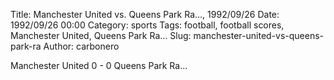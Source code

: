 Title: Manchester United vs. Queens Park Ra…, 1992/09/26
Date: 1992/09/26 00:00
Category: sports
Tags: football, football scores, Manchester United, Queens Park Ra…
Slug: manchester-united-vs-queens-park-ra
Author: carbonero


Manchester United 0 - 0 Queens Park Ra…
